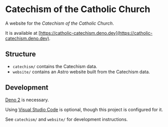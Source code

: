 # Catechism of the Catholic Church

A website for the _Catechism of the Catholic Church_.

It is available at
[https://catholic-catechism.deno.dev](https://catholic-catechism.deno.dev).

## Structure

- `catechism/` contains the Catechism data.
- `website/` contains an Astro website built from the Catechism data.

## Development

[Deno 2](https://deno.com/) is necessary.

Using [Visual Studio Code](https://code.visualstudio.com/) is optional, though
this project is configured for it.

See `catechism/` and `website/` for development instructions.
